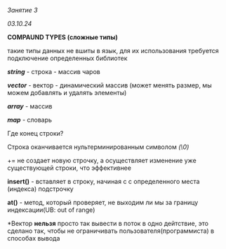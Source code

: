 *Занятие 3*

*03.10.24*

**COMPAUND TYPES (сложные типы)**

такие типы данных не вшиты в язык, для их использования требуется подключение определенных библиотек


***string*** - строка - массив чаров

***vector*** - вектор - динамический массив (может менять размер, мы можем добавлять и удалять элементы)

***array*** - массив 

***map*** - словарь


Где конец строки?

Строка оканчивается нультерминированным символом *(\0)*


+= не создает новую строчку, а осуществляет изменение уже существующей строки, что эффективнее


**insert()** - вставляет в строку, начиная с с определенного места (индекса) подстрочку

**at()** - метод, который проверяет, не выходим ли мы за границу индексации(UB: out of range)


*Вектор **нельзя** просто так вывести в поток в одно дейтствие, это сделано так, чтобы не ограничивать пользователя(программиста) в способах вывода
